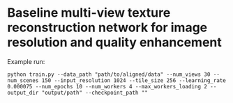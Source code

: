 # Baseline multi-view texture reconstruction network for image resolution and quality enhancement

Example run:

```
python train.py --data_path "path/to/aligned/data" --num_views 30 --num_scenes 150 --input_resolution 1024 --tile_size 256 --learning_rate 0.000075 --num_epochs 10 --num_workers 4 --max_workers_loading 2 --output_dir "output/path" --checkpoint_path ""
```